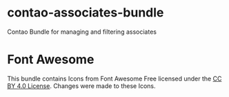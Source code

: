# contao-associates-bundle
Contao Bundle for managing and filtering associates


# Font Awesome

This bundle contains Icons from Font Awesome Free licensed under the [CC BY 4.0 License](https://creativecommons.org/licenses/by/4.0/). 
Changes were made to these Icons.
